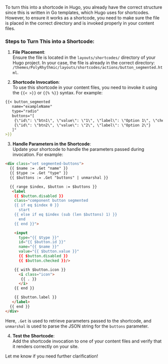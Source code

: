 To turn this into a shortcode in Hugo, you already have the correct structure since this is written in Go templates, which Hugo uses for shortcodes. However, to ensure it works as a shortcode, you need to make sure the file is placed in the correct directory and is invoked properly in your content files.

### Steps to Turn This into a Shortcode:

1. **File Placement**:  
  Ensure the file is located in the `layouts/shortcodes/` directory of your Hugo project. In your case, the file is already in the correct directory:  
  `/themes/PolyRhythmic/layouts/shortcodes/actions/button_segmented.html`.

2. **Shortcode Invocation**:  
  To use this shortcode in your content files, you need to invoke it using the `{{< >}}` or `{{% %}}` syntax. For example:

  ```markdown
  {{< button_segmented
     name="exampleName"
     type="radio"
     buttons="[
      {\"id\": \"btn1\", \"value\": \"1\", \"label\": \"Option 1\", \"checked\": \"checked\"},
      {\"id\": \"btn2\", \"value\": \"2\", \"label\": \"Option 2\"}
     ]"
  >}}
  ```

3. **Handle Parameters in the Shortcode**:  
  Update your shortcode to handle the parameters passed during invocation. For example:

  ```html
  <div class="set segmented-buttons">
    {{ $name := .Get "name" }}
    {{ $type := .Get "type" }}
    {{ $buttons := .Get "buttons" | unmarshal }}

    {{ range $index, $button := $buttons }}
     <label
      {{ $button.disabled }}
      class="component button segmented
      {{ if eq $index 0 }}
        start
      {{ else if eq $index (sub (len $buttons) 1) }}
        end
      {{ end }}">

      <input
        type="{{ $type }}"
        id="{{ $button.id }}"
        name="{{ $name }}"
        value="{{ $button.value }}"
        {{ $button.disabled }}
        {{ $button.checked }}/>

      {{ with $button.icon }}
        <i class="icon">
         {{ . }}
        </i>
      {{ end }}

      {{ $button.label }}
     </label>
    {{ end }}
  </div>
  ```

  Here, `.Get` is used to retrieve parameters passed to the shortcode, and `unmarshal` is used to parse the JSON string for the `buttons` parameter.

4. **Test the Shortcode**:  
  Add the shortcode invocation to one of your content files and verify that it renders correctly on your site.

Let me know if you need further clarification!
